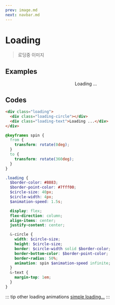 ```yaml
---
prev: image.md
next: navbar.md
---
```


# Loading

> 로딩중 이미지

## Examples

<div class="box box-row">
  <div class="loading">
    <div class="loading-circle"></div>
    <div class="loading-text">Loading ...</div>
  </div>
</div>

## Codes

<CodeGroup>
  <CodeGroupItem title="html">

```html
<div class="loading">
  <div class="loading-circle"></div>
  <div class="loading-text">Loading ...</div>
</div>
```

  </CodeGroupItem>
  <CodeGroupItem title="SCSS">

```scss
@keyframes spin {
  from {
    transform: rotate(0deg);
  }
  to {
    transform: rotate(360deg);
  }
}

.loading {
  $border-color: #8883;
  $border-point-color: #7fff00;
  $circle-size: 40px;
  $circle-width: 4px;
  $animation-speed: 1.5s;

  display: flex;
  flex-direction: column;
  align-items: center;
  justify-content: center;

  &-circle {
    width: $circle-size;
    height: $circle-size;
    border: $circle-width solid $border-color;
    border-bottom-color: $border-point-color;
    border-radius: 50%;
    animation: spin $animation-speed infinite;
  }
  &-text {
    margin-top: 1em;
  }
}
```

  </CodeGroupItem>
</CodeGroup>

::: tip other loading animations
[simple loading...](https://codepen.io/haksoo/pen/VwaZEgw)
:::

<style lang="scss" scoped>
@keyframes spin {
  from {
    transform: rotate(0deg);
  }
  to {
    transform: rotate(360deg);
  }
}

.loading {
  $point-color: #7fff00;
  $circle-size: 40px;
  $circle-width: 4px;
  $animation-speed: 1.5s;

  display: flex;
  flex-direction: column;
  align-items: center;
  justify-content: center;
  // 임의 사이즈 컨텐츠
  height: 200px;

  &-circle {
    width: $circle-size;
    height: $circle-size;
    border: $circle-width solid #8883;
    border-bottom-color: var(--c-brand);
    border-radius: 50%;
    animation: spin $animation-speed infinite;
  }
  &-text {
    margin-top: 1em;
  }
}
</style>